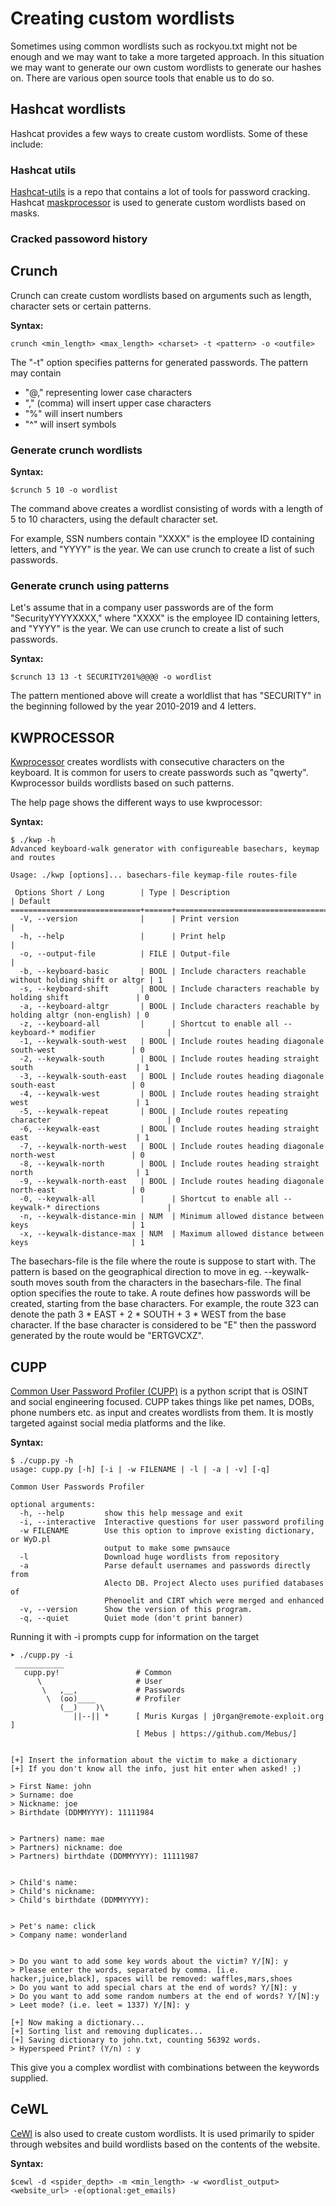 # Creating custom wordlists

Sometimes using common wordlists such as rockyou.txt might not be enough and we may want to take a more targeted approach. In this situation we may want to generate our own custom wordlists to generate our hashes on. There are various open source tools that enable us to do so.

## Hashcat wordlists

Hashcat provides a few ways to create custom wordlists. Some of these include:

### Hashcat utils

[Hashcat-utils](https://github.com/hashcat/hashcat-utils) is a repo that contains a lot of tools for password cracking. Hashcat [maskprocessor](https://github.com/hashcat/maskprocessor) is used to generate custom wordlists based on masks.

### Cracked passoword history



## Crunch

Crunch can create custom wordlists based on arguments such as length, character sets or certain patterns.

**Syntax:**

```console
crunch <min_length> <max_length> <charset> -t <pattern> -o <outfile>
```

The "-t" option specifies patterns for generated passwords. The pattern may contain

- "@," representing lower case characters
- "," (comma) will insert upper case characters
- "%" will insert numbers
- "^" will insert symbols

### Generate crunch wordlists

**Syntax:**

```console
$crunch 5 10 -o wordlist
```

The command above creates a wordlist consisting of words with a length of 5 to 10 characters, using the default character set.

For example, SSN numbers contain "XXXX" is the employee ID containing letters, and "YYYY" is the year. We can use crunch to create a list of such passwords.

### Generate crunch using patterns

Let's assume that in a company user passwords are of the form "SecurityYYYYXXXX," where "XXXX" is the employee ID containing letters, and "YYYY" is the year. We can use crunch to create a list of such passwords.

**Syntax:**

```console
$crunch 13 13 -t SECURITY201%@@@@ -o wordlist
```

The pattern mentioned above will create a worldlist that has "SECURITY" in the beginning followed by the year 2010-2019 and 4 letters.

## KWPROCESSOR

[Kwprocessor](https://github.com/hashcat/kwprocessor) creates wordlists with consecutive characters on the keyboard. It is common for users to create passwords such as "qwerty". Kwprocessor builds wordlists based on such patterns.

The help page shows the different ways to use kwprocessor:

**Syntax:**

```console
$ ./kwp -h
Advanced keyboard-walk generator with configureable basechars, keymap and routes

Usage: ./kwp [options]... basechars-file keymap-file routes-file

 Options Short / Long        | Type | Description                                                 | Default
=============================+======+=============================================================+=========
  -V, --version              |      | Print version                                               |
  -h, --help                 |      | Print help                                                  |
  -o, --output-file          | FILE | Output-file                                                 |
  -b, --keyboard-basic       | BOOL | Include characters reachable without holding shift or altgr | 1
  -s, --keyboard-shift       | BOOL | Include characters reachable by holding shift               | 0
  -a, --keyboard-altgr       | BOOL | Include characters reachable by holding altgr (non-english) | 0
  -z, --keyboard-all         |      | Shortcut to enable all --keyboard-* modifier                |
  -1, --keywalk-south-west   | BOOL | Include routes heading diagonale south-west                 | 0
  -2, --keywalk-south        | BOOL | Include routes heading straight south                       | 1
  -3, --keywalk-south-east   | BOOL | Include routes heading diagonale south-east                 | 0
  -4, --keywalk-west         | BOOL | Include routes heading straight west                        | 1
  -5, --keywalk-repeat       | BOOL | Include routes repeating character                          | 0
  -6, --keywalk-east         | BOOL | Include routes heading straight east                        | 1
  -7, --keywalk-north-west   | BOOL | Include routes heading diagonale north-west                 | 0
  -8, --keywalk-north        | BOOL | Include routes heading straight north                       | 1
  -9, --keywalk-north-east   | BOOL | Include routes heading diagonale north-east                 | 0
  -0, --keywalk-all          |      | Shortcut to enable all --keywalk-* directions               |
  -n, --keywalk-distance-min | NUM  | Minimum allowed distance between keys                       | 1
  -x, --keywalk-distance-max | NUM  | Maximum allowed distance between keys                       | 1
```

The basechars-file is the file where the route is suppose to start with. The pattern is based on the geographical direction to move in eg. --keywalk-south moves south from the characters in the basechars-file. The final option specifies the route to take. A route defines how passwords will be created, starting from the base characters. For example, the route 323 can denote the path 3 \* EAST + 2 \* SOUTH + 3 \* WEST from the base character. If the base character is considered to be "E" then the password generated by the route would be "ERTGVCXZ".

## CUPP

[Common User Password Profiler (CUPP)](https://github.com/Mebus/cupp) is a python script that is OSINT and social engineering focused. CUPP takes things like pet names, DOBs, phone numbers etc. as input and creates wordlists from them. It is mostly targeted against social media platforms and the like.

**Syntax:**

```console
$ ./cupp.py -h
usage: cupp.py [-h] [-i | -w FILENAME | -l | -a | -v] [-q]

Common User Passwords Profiler

optional arguments:
  -h, --help         show this help message and exit
  -i, --interactive  Interactive questions for user password profiling
  -w FILENAME        Use this option to improve existing dictionary, or WyD.pl
                     output to make some pwnsauce
  -l                 Download huge wordlists from repository
  -a                 Parse default usernames and passwords directly from
                     Alecto DB. Project Alecto uses purified databases of
                     Phenoelit and CIRT which were merged and enhanced
  -v, --version      Show the version of this program.
  -q, --quiet        Quiet mode (don't print banner)
```

Running it with -i prompts cupp for information on the target

```console
➤ ./cupp.py -i
 ___________
   cupp.py!                 # Common
      \                     # User
       \   ,__,             # Passwords
        \  (oo)____         # Profiler
           (__)    )\
              ||--|| *      [ Muris Kurgas | j0rgan@remote-exploit.org ]
                            [ Mebus | https://github.com/Mebus/]


[+] Insert the information about the victim to make a dictionary
[+] If you don't know all the info, just hit enter when asked! ;)

> First Name: john
> Surname: doe
> Nickname: joe
> Birthdate (DDMMYYYY): 11111984


> Partners) name: mae
> Partners) nickname: doe
> Partners) birthdate (DDMMYYYY): 11111987


> Child's name:
> Child's nickname:
> Child's birthdate (DDMMYYYY):


> Pet's name: click
> Company name: wonderland


> Do you want to add some key words about the victim? Y/[N]: y
> Please enter the words, separated by comma. [i.e. hacker,juice,black], spaces will be removed: waffles,mars,shoes
> Do you want to add special chars at the end of words? Y/[N]: y
> Do you want to add some random numbers at the end of words? Y/[N]:y
> Leet mode? (i.e. leet = 1337) Y/[N]: y

[+] Now making a dictionary...
[+] Sorting list and removing duplicates...
[+] Saving dictionary to john.txt, counting 56392 words.
> Hyperspeed Print? (Y/n) : y
```

This give you a complex wordlist with combinations between the keywords supplied.

## CeWL

[CeWl](https://github.com/digininja/CeWL) is also used to create custom wordlists. It is used primarily to spider through websites and build wordlists based on the contents of the website.

**Syntax:**

```console
$cewl -d <spider_depth> -m <min_length> -w <wordlist_output> <website_url> -e(optional:get_emails)
```
